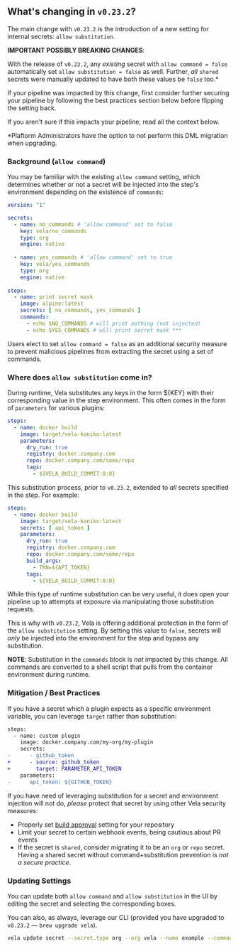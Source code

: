## What's changing in `v0.23.2`?

The main change with `v0.23.2` is the introduction of a new setting for internal secrets: `allow substitution`. 

**IMPORTANT POSSIBLY BREAKING CHANGES**: 

With the release of `v0.23.2`, any _existing_ secret with `allow command = false` automatically set `allow substitution = false` as well. Further, _all_ `shared` secrets were manually updated to have both these values be `false` too.*

If your pipeline was impacted by this change, first consider further securing your pipeline by following the best practices section below before flipping the setting back. 

If you aren't sure if this impacts your pipeline, read all the context below.

*Plaftorm Administrators have the option to not perform this DML migration when upgrading.

### Background (`allow command`)

You may be familiar with the existing `allow command` setting, which determines whether or not a secret will be injected into the step's environment depending on the existence of `commands`:

```yaml
version: "1"

secrets:
  - name: no_commands # 'allow command' set to false
    key: vela/no_commands
    type: org
    engine: native
  
  - name: yes_commands # 'allow command' set to true
    key: vela/yes_commands
    type: org
    engine: native
    
steps:
  - name: print secret mask
    image: alpine:latest
    secrets: [ no_commands, yes_commands ]
    commands:
      - echo $NO_COMMANDS # will print nothing (not injected)
      - echo $YES_COMMANDS # will print secret mask ***
```

Users elect to set `allow command = false` as an additional security measure to prevent malicious pipelines from extracting the secret using a set of commands.

### Where does `allow substitution` come in?

During runtime, Vela substitutes any keys in the form ${KEY} with their corresponding value in the step environment. This often comes in the form of `parameters` for various plugins:

```yaml
steps:
  - name: docker build
    image: target/vela-kaniko:latest
    parameters:
      dry_run: true
      registry: docker.company.com
      repo: docker.company.com/some/repo
      tags:
        - ${VELA_BUILD_COMMIT:0:8}
```

This substitution process, prior to `v0.23.2`, extended to _all_ secrets specified in the step. For example:

```yaml
steps:
  - name: docker build
    image: target/vela-kaniko:latest
    secrets: [ api_token ]
    parameters:
      dry_run: true
      registry: docker.company.com
      repo: docker.company.com/some/repo
      build_args:
        - TKN=${API_TOKEN}
      tags:
        - ${VELA_BUILD_COMMIT:0:8}
```

While this type of runtime substitution can be very useful, it does open your pipeline up to attempts at exposure via manipulating those substitution requests.

This is why with `v0.23.2`, Vela is offering additional protection in the form of the `allow substitution` setting. By setting this value to `false`, secrets will _only_ be injected into the environment for the step and bypass any substitution.

**NOTE**: Substitution in the `commands` block is _not_ impacted by this change. All commands are converted to a shell script that pulls from the container environment during runtime.

### Mitigation / Best Practices

If you have a secret which a plugin expects as a specific environment variable, you can leverage `target` rather than substitution:

```diff
steps:
  - name: custom plugin
    image: docker.company.com/my-org/my-plugin
    secrets:
-      - github_token
+      - source: github_token
+        target: PARAMETER_API_TOKEN
    parameters:
-      api_token: ${GITHUB_TOKEN}
```

If you have need of leveraging substitution for a secret and environment injection will not do, _please_ protect that secret by using other Vela security measures:

- Properly set [build approval](https://go-vela.github.io/docs/usage/repo_settings/#outside-contributor-permissions) setting for your repository
- Limit your secret to certain webhook events, being cautious about PR events
- If the secret is `shared`, consider migrating it to be an `org` or `repo` secret. Having a shared secret without command+substitution prevention is _not a secure practice_.


### Updating Settings

You can update both `allow command` and `allow substitution` in the UI by editing the secret and selecting the corresponding boxes.

You can also, as always, leverage our CLI (provided you have upgraded to `v0.23.2` — `brew upgrade vela`).
```sh
vela update secret --secret.type org --org vela --name example --commands false --substitution false
```

